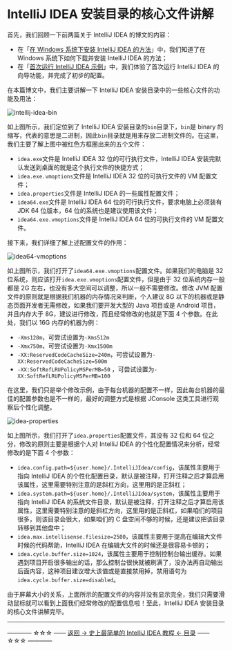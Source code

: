 # IntelliJ IDEA 安装目录的核心文件讲解

首先，我们回顾一下前两篇关于 IntelliJ IDEA 的博文的内容：

 - 在「[在 Windows 系统下安装 IntelliJ IDEA  的方法](https://github.com/guobinhit/intellij-idea-tutorial/blob/master/articles-of-idea/install-intellij-idea-on-windows.md)」中，我们知道了在 Windows 系统下如何下载并安装 IntelliJ IDEA 的方法；
 - 在「[首次运行 IntelliJ IDEA  示例](https://github.com/guobinhit/intellij-idea-tutorial/blob/master/articles-of-idea/first-run-idea.md)」中，我们体验了首次运行 IntelliJ IDEA 的向导功能，并完成了初步的配置。

在本篇博文中，我们主要讲解一下 IntelliJ IDEA 安装目录中的一些核心文件的功能及用法：

![intellij-idea-bin](https://github.com/guobinhit/intellij-idea-tutorial/blob/master/images/core-file-talk/intellij-idea-bin.png)

如上图所示，我们定位到了 IntelliJ IDEA 安装目录的`bin`目录下，`bin`是 binary 的缩写，代表的意思是二进制，因此`bin`目录就是用来存放二进制文件的。在这里，我们主要了解上图中被红色方框圈出来的五个文件：

 - `idea.exe`文件是 IntelliJ IDEA 32 位的可行执行文件，IntelliJ IDEA  安装完默认发送到桌面的就是这个执行文件的快捷方式；
 - `idea.exe.vmoptions`文件是 IntelliJ IDEA 32 位的可执行文件的 VM 配置文件；
 - `idea.properties`文件是 IntelliJ IDEA 的一些属性配置文件；
 - `idea64.exe`文件是 IntelliJ IDEA 64 位的可行执行文件，要求电脑上必须装有 JDK 64 位版本，64 位的系统也是建议使用该文件；
 - `idea64.exe.vmoptions`文件是 IntelliJ IDEA 64 位的可执行文件的 VM 配置文件。

接下来，我们详细了解上述配置文件的作用：

![idea64-vmoptions](https://github.com/guobinhit/intellij-idea-tutorial/blob/master/images/core-file-talk/idea64-vmoptions.png)

如上图所示，我们打开了`idea64.exe.vmoptions`配置文件。如果我们的电脑是 32 位系统，则应该打开`idea.exe.vmoptions`配置文件，但是由于 32 位系统内存一般都是 2G 左右，也没有多大空间可以调整，所以一般不需要修改。修改 JVM 配置文件的原则就是根据我们机器的内存情况来判断，个人建议 8G 以下的机器或是静态页面开发者无需修改，如果我们要开发大型的 Java 项目或是 Android 项目，并且内存大于 8G，建议进行修改，而且经常修改的也就是下面 4 个参数。在此处，我们以 16G 内存的机器为例：

 - `-Xms128m`，可尝试设置为`-Xms512m`
 - `-Xmx750m`，可尝试设置为`-Xmx1500m`
 - `-XX:ReservedCodeCacheSize=240m`，可尝试设置为`-XX:ReservedCodeCacheSize=500m`
 - `-XX:SoftRefLRUPolicyMSPerMB=50` ，可尝试设置为`-XX:SoftRefLRUPolicyMSPerMB=100`


在这里，我们只是举个修改示例，由于每台机器的配置不一样，因此每台机器的最佳的配置参数也是不一样的，最好的调整方式是根据 JConsole 这类工具进行观察后个性化调整。

![idea-properties](https://github.com/guobinhit/intellij-idea-tutorial/blob/master/images/core-file-talk/idea-properties.png)

如上图所示，我们打开了`idea.properties`配置文件，其没有 32 位和 64 位之分，修改的原则主要是根据个人对 IntelliJ IDEA 的个性化配置情况来分析，经常修改的是下面 4 个参数：

 - `idea.config.path=${user.home}/.IntelliJIdea/config`，该属性主要用于指向 IntelliJ IDEA 的个性化配置目录，默认是被注释，打开注释之后才算启用该属性，这里需要特别注意的是斜杠方向，这里用的是正斜杠；
 - `idea.system.path=${user.home}/.IntelliJIdea/system`，该属性主要用于指向 IntelliJ IDEA 的系统文件目录，默认是被注释，打开注释之后才算启用该属性，这里需要特别注意的是斜杠方向，这里用的是正斜杠，如果咱们的项目很多，则该目录会很大，如果咱们的 C 盘空间不够的时候，还是建议把该目录转移到其他盘中；
 - `idea.max.intellisense.filesize=2500`，该属性主要用于提高在编辑大文件时候的代码帮助，IntelliJ IDEA 在编辑大文件的时候还是很容易卡顿的；
 - `idea.cycle.buffer.size=1024`，该属性主要用于控制控制台输出缓存。如果遇到项目开启很多输出的话，那么控制台很快就被刷满了，没办法再自动输出后面内容，这种项目建议增大该值或是直接禁用掉，禁用语句为 `idea.cycle.buffer.size=disabled`。

由于屏幕大小的关系，上面所示的配置文件的内容并没有显示完全，我们只需要滑动鼠标就可以看到上面我们经常修改的配置信息啦！至此，IntelliJ IDEA 安装目录的核心文件讲解完毕。


----------
———— ☆☆☆ —— [返回 -> 史上最简单的 IntelliJ IDEA 教程 <- 目录](https://github.com/guobinhit/intellij-idea-tutorial/blob/master/README.md) —— ☆☆☆ ————
